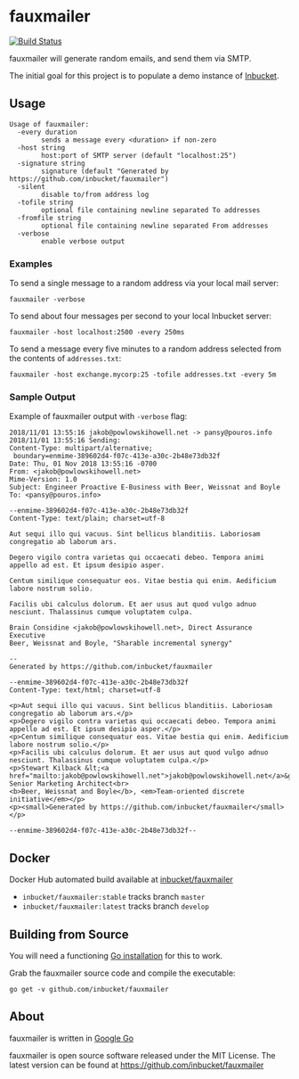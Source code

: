 fauxmailer
=============================================================================
[![Build Status](https://travis-ci.org/inbucket/fauxmailer.svg?branch=master)](https://travis-ci.org/inbucket/fauxmailer)

fauxmailer will generate random emails, and send them via SMTP.

The initial goal for this project is to populate a demo instance of
[Inbucket].

## Usage

    Usage of fauxmailer:
      -every duration
            sends a message every <duration> if non-zero
      -host string
            host:port of SMTP server (default "localhost:25")
      -signature string
            signature (default "Generated by https://github.com/inbucket/fauxmailer")
      -silent
            disable to/from address log
      -tofile string
            optional file containing newline separated To addresses
      -fromfile string
            optional file containing newline separated From addresses   
      -verbose
            enable verbose output

### Examples

To send a single message to a random address via your local mail server:

    fauxmailer -verbose

To send about four messages per second to your local Inbucket server:

    fauxmailer -host localhost:2500 -every 250ms

To send a message every five minutes to a random address selected from the
contents of `addresses.txt`:

    fauxmailer -host exchange.mycorp:25 -tofile addresses.txt -every 5m

### Sample Output

Example of fauxmailer output with `-verbose` flag:

    2018/11/01 13:55:16 jakob@powlowskihowell.net -> pansy@pouros.info
    2018/11/01 13:55:16 Sending:
    Content-Type: multipart/alternative;
     boundary=enmime-389602d4-f07c-413e-a30c-2b48e73db32f
    Date: Thu, 01 Nov 2018 13:55:16 -0700
    From: <jakob@powlowskihowell.net>
    Mime-Version: 1.0
    Subject: Engineer Proactive E-Business with Beer, Weissnat and Boyle
    To: <pansy@pouros.info>

    --enmime-389602d4-f07c-413e-a30c-2b48e73db32f
    Content-Type: text/plain; charset=utf-8

    Aut sequi illo qui vacuus. Sint bellicus blanditiis. Laboriosam congregatio ab laborum ars.

    Degero vigilo contra varietas qui occaecati debeo. Tempora animi appello ad est. Et ipsum desipio asper.

    Centum similique consequatur eos. Vitae bestia qui enim. Aedificium labore nostrum solio.

    Facilis ubi calculus dolorum. Et aer usus aut quod vulgo adnuo nesciunt. Thalassinus cumque voluptatem culpa.

    Brain Considine <jakob@powlowskihowell.net>, Direct Assurance Executive
    Beer, Weissnat and Boyle, "Sharable incremental synergy"

    --
    Generated by https://github.com/inbucket/fauxmailer

    --enmime-389602d4-f07c-413e-a30c-2b48e73db32f
    Content-Type: text/html; charset=utf-8

    <p>Aut sequi illo qui vacuus. Sint bellicus blanditiis. Laboriosam congregatio ab laborum ars.</p>
    <p>Degero vigilo contra varietas qui occaecati debeo. Tempora animi appello ad est. Et ipsum desipio asper.</p>
    <p>Centum similique consequatur eos. Vitae bestia qui enim. Aedificium labore nostrum solio.</p>
    <p>Facilis ubi calculus dolorum. Et aer usus aut quod vulgo adnuo nesciunt. Thalassinus cumque voluptatem culpa.</p>
    <p>Stewart Kilback &lt;<a href="mailto:jakob@powlowskihowell.net">jakob@powlowskihowell.net</a>&gt;, Senior Marketing Architect<br>
    <b>Beer, Weissnat and Boyle</b>, <em>Team-oriented discrete initiative</em></p>
    <p><small>Generated by https://github.com/inbucket/fauxmailer</small></p>

    --enmime-389602d4-f07c-413e-a30c-2b48e73db32f--


## Docker

Docker Hub automated build available at
[inbucket/fauxmailer](https://hub.docker.com/r/inbucket/fauxmailer/)

- `inbucket/fauxmailer:stable` tracks branch `master`
- `inbucket/fauxmailer:latest` tracks branch `develop`

## Building from Source

You will need a functioning [Go installation][Google Go] for this to work.

Grab the fauxmailer source code and compile the executable:

    go get -v github.com/inbucket/fauxmailer

## About

fauxmailer is written in [Google Go]

fauxmailer is open source software released under the MIT License.  The latest
version can be found at https://github.com/inbucket/fauxmailer

[Google Go]:        http://golang.org/
[Inbucket]:         http://www.inbucket.org/
